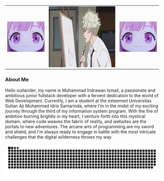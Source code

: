 <table>
  <tr>
    <td><img src="rambutPink.jpg" alt="anime" width="200" max-width="100%"/></td>
    <td><img src="yatoraa.gif" alt="anime" height="200" max-width="100%"/><//></td>
    <td><img src="rambutPink.jpg" alt="anime" width="200" max-width="100%"/><//></td>
  </tr>
</table>

<h3>About Me</h3>
<p>Hello outlander, my name is Muhammad Indrawan Ismail, a passionate and ambitious junior fullstack developer with a fervent dedication to the world of Web Development. Currently, I am a student at the esteemed Universitas Sultan Aji Muhammad Idris Samarinda, where I'm in the midst of my exciting journey through the third of my information system program. With the fire of ambition burning brightly in my heart, I venture forth into this mystical domain, where code weaves the fabric of reality, and websites are the portals to new adventures. The arcane arts of programming are my sword and shield, and I'm always ready to engage in battle with the most intricate challenges that the digital wilderness throws my way </p>
<picture>
  <source media="(prefers-color-scheme: dark)" srcset="https://raw.githubusercontent.com/Indrawan-maker/Indrawan-maker/refs/heads/output/github-snake-dark.svg" />
  <source media="(prefers-color-scheme: light)" srcset="https://raw.githubusercontent.com/Indrawan-maker/Indrawan-maker/refs/heads/output/github-snake.svg" />
  <img alt="github-snake" src="https://raw.githubusercontent.com/Indrawan-maker/Indrawan-maker/output/github-snake.svg" />
</picture>
